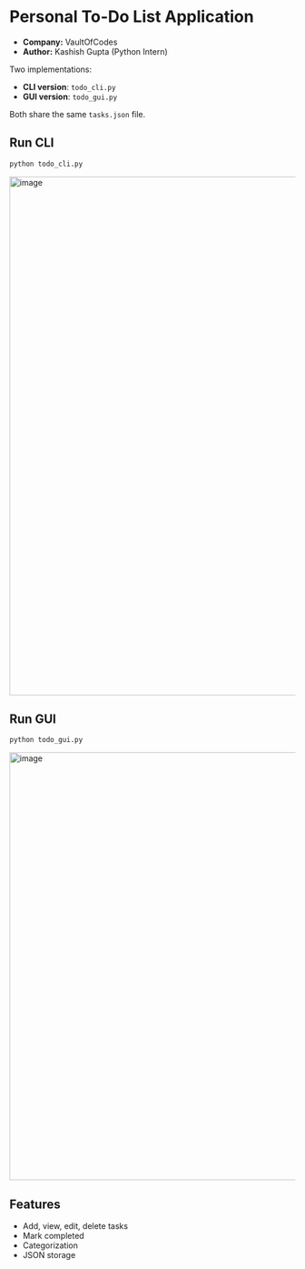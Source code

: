 # Personal To-Do List Application
- **Company:** VaultOfCodes
- **Author:** Kashish Gupta (Python Intern)

Two implementations:
- **CLI version**: `todo_cli.py`
- **GUI version**: `todo_gui.py`

Both share the same `tasks.json` file.

## Run CLI
```bash
python todo_cli.py
```
<img width="943" height="912" alt="image" src="https://github.com/user-attachments/assets/7fae43ae-4e08-44b8-a050-86c487eb1885" />



## Run GUI
```bash
python todo_gui.py
```
<img width="1429" height="752" alt="image" src="https://github.com/user-attachments/assets/7a87ba46-15d9-4e0d-9104-08aa64b46a06" />


## Features
- Add, view, edit, delete tasks
- Mark completed
- Categorization
- JSON storage

